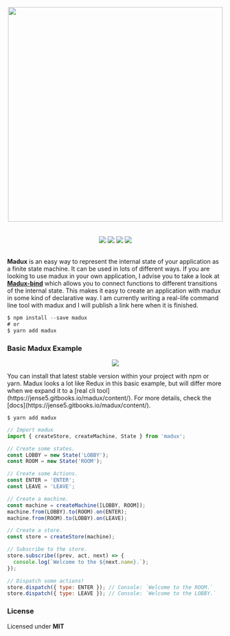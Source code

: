 
<p align="center">
  <br />
  <br />
  <img src="http://i.imgur.com/8ZLX6ti.png" width="500" />
  <br />
  <br />
  <br />
  <img src="https://img.shields.io/badge/status-development-16a085.svg">
  <img src="https://travis-ci.org/Jense5/madux.svg?branch=master">
  <img src="https://img.shields.io/npm/v/madux.svg">
  <img src="https://img.shields.io/npm/l/madux.svg">
  <br />
  <br />
</p>

**Madux** is an easy way to represent the internal state of your application as a finite state machine. It can be used in lots of different ways. If you are looking to use madux in your own application, I advise you to take a look at **[Madux-bind](https://github.com/Jense5/madux-bind)** which allows you to connect functions to different transitions of the internal state. This makes it easy to create an application with madux in some kind of declarative way. I am currently writing a real-life command line tool with madux and I will publish a link here when it is finished.

```js
$ npm install --save madux
# or
$ yarn add madux
```

### Basic Madux Example

<p align="center">
  <img src="http://i.imgur.com/Jdehzch.png" />
</p>
You can install that latest stable version within your project with npm or yarn. Madux looks a lot like Redux in this basic example, but will differ more when we expand it to a [real cli tool](https://jense5.gitbooks.io/madux/content/). For more details, check the [docs](https://jense5.gitbooks.io/madux/content/).

```
$ yarn add madux
```

```js
// Import madux
import { createStore, createMachine, State } from 'madux';

// Create some states.
const LOBBY = new State('LOBBY');
const ROOM = new State('ROOM');

// Create some Actions.
const ENTER = 'ENTER';
const LEAVE = 'LEAVE';

// Create a machine.
const machine = createMachine([LOBBY, ROOM]);
machine.from(LOBBY).to(ROOM).on(ENTER);
machine.from(ROOM).to(LOBBY).on(LEAVE);

// Create a store.
const store = createStore(machine);

// Subscribe to the store.
store.subscribe((prev, act, next) => {
  console.log(`Welcome to the ${next.name}.`);
});

// Dispatch some actions!
store.dispatch({ type: ENTER }); // Console: `Welcome to the ROOM.`
store.dispatch({ type: LEAVE }); // Console: `Welcome to the LOBBY.`

```

### License

Licensed under **MIT**
